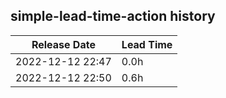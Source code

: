 ## simple-lead-time-action history

| Release Date | Lead Time |
| ---- | ---- |
| 2022-12-12 22:47 | 0.0h |
| 2022-12-12 22:50 | 0.6h |
